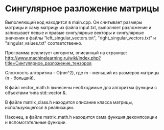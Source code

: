# Сингулярное разложение матрицы

Выполняющий код находится в main.cpp. Он считывает размеры матрицы и саму матрицу из файла input.txt, выполняет разложение и записывает левые и правые сингулярные векторы и сингулярные значения в файлы "left_singular_vectors.txt", "right_singular_vectors.txt" и "singular_values.txt" соответственно.

Программа реализует алгоритм, описанный на странице: http://www.machinelearning.ru/wiki/index.php?title=Сингулярное_разложение_тензоров

Сложность алгоритма - O(nm^2), где m - меньший из размеров матрицы (n - больший).

В файл vector_math.h вынесены необходимые для алгоритма функции с объектами типа std::vector &<double>.

В файле matrix_class.h находится описание класса матрицы, использующегося в реализации.

Наконец, в файле matrix_math.h находится сама функция декомпозиции и вспомогательные функции.
